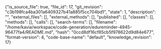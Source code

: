 {"is_source_file": true, "file_id": 17, "git_revision": "c3b198fca4ba301a6409327b41a885f5cc704bd1", "state": 1, "description": "", "external_files": [], "external_methods": [], "published": [], "classes": [], "methods": [], "calls": [], "search-terms": [], "filename": "/home/kavia/workspace/code-generation/edureminder-4945-96477fa4/README.md", "hash": "0ccd8df16cf85cb5f978622d9d84e677", "format-version": 4, "code-base-name": "default", "knowledge_revision": 17}